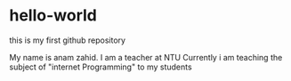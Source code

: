 # hello-world
this is my first github repository

My name is anam zahid. I am a teacher at NTU
Currently i am teaching the subject of "internet Programming" to my students
